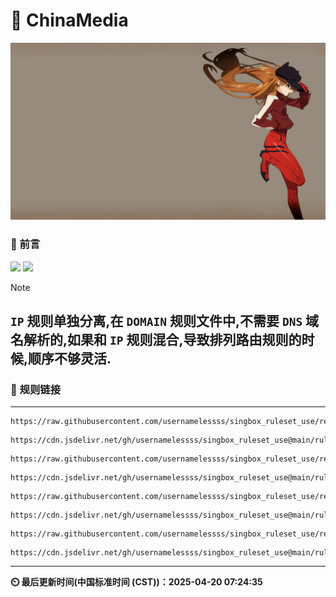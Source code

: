 
# 🧸 ChinaMedia
![](https://raw.githubusercontent.com/usernamelessss/picture-bed/main/images/202504042256831.jpg)
### 📣 前言
![](https://shields.io/badge/-移除重复规则-ff69b4) ![](https://shields.io/badge/-IP&nbsp;规则单独存放不与&nbsp;DOMAIN&nbsp;等混合-green)
> [!NOTE]
**`IP` 规则单独分离,在 `DOMAIN` 规则文件中,不需要 `DNS` 域名解析的,如果和 `IP` 规则混合,导致排列路由规则的时候,顺序不够灵活.**
---

###  🔗 规则链接
---

```url
https://raw.githubusercontent.com/usernamelessss/singbox_ruleset_use/refs/heads/main/rule/ChinaMedia/ChinaMedia_IP.json
```

```url
https://cdn.jsdelivr.net/gh/usernamelessss/singbox_ruleset_use@main/rule/ChinaMedia/ChinaMedia_IP.json
```

```url
https://raw.githubusercontent.com/usernamelessss/singbox_ruleset_use/refs/heads/main/rule/ChinaMedia/ChinaMedia_IP.srs
```

```url
https://cdn.jsdelivr.net/gh/usernamelessss/singbox_ruleset_use@main/rule/ChinaMedia/ChinaMedia_IP.srs
```

```url
https://raw.githubusercontent.com/usernamelessss/singbox_ruleset_use/refs/heads/main/rule/ChinaMedia/ChinaMedia_No_IP.json
```

```url
https://cdn.jsdelivr.net/gh/usernamelessss/singbox_ruleset_use@main/rule/ChinaMedia/ChinaMedia_No_IP.json
```

```url
https://raw.githubusercontent.com/usernamelessss/singbox_ruleset_use/refs/heads/main/rule/ChinaMedia/ChinaMedia_No_IP.srs
```

```url
https://cdn.jsdelivr.net/gh/usernamelessss/singbox_ruleset_use@main/rule/ChinaMedia/ChinaMedia_No_IP.srs
```

---
**⏲️ 最后更新时间(中国标准时间 (CST))：2025-04-20 07:24:35**